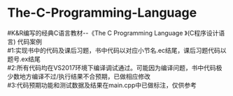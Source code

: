 # The-C-Programming-Language
#K&R编写的经典C语言教材--《The C Programming Language 》(C程序设计语言) 代码案例  
#1:实现书中的代码及课后习题，书中代码以对应小节名.ec结尾，课后习题代码以题号.ex结尾  
#2:所有代码均在VS2017环境下编译调试通过。可能因为编译问题，书中代码极少数地方编译不过/执行结果不合预期，已做相应修改  
#3:代码预期功能和测试数据及结果在main.cpp中已做标注，仅供参考  
